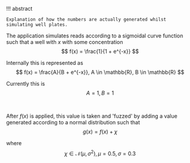 !!! abstract 

    Explanation of how the numbers are actually generated whilst simulating well plates.

The application simulates reads according to a sigmoidal curve function such that a well with $x$ with some concentration
$$
f(x) = \frac{1}{1 + e^{-x}}
$$ 

Internally this is represented as 
$$
f(x) = \frac{A}{B + e^{-x}}, A \in \mathbb{R}, B \in \mathbb{R}
$$

Currently this is 
$$
A = 1, B = 1
$$

<br/>

After $f(x)$ is applied, this value is taken and 'fuzzed' by adding a value generated according to a normal distribution
such that 
$$
g(x) = f(x) + \chi 
$$

where 
$$
\chi \in \mathcal{N}(\mu, \sigma^{2}), \mu = 0.5, \sigma = 0.3
$$
